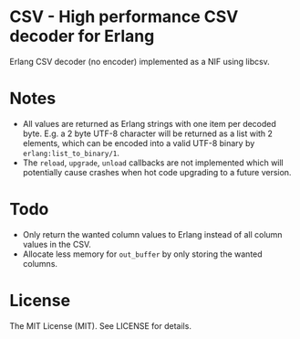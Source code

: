 CSV - High performance CSV decoder for Erlang
=============================================

Erlang CSV decoder (no encoder) implemented as a NIF using libcsv.

Notes
=====
- All values are returned as Erlang strings with one item per decoded byte. E.g. a 2 byte UTF-8 character will be returned as a list with 2 elements, which can be encoded into a valid UTF-8 binary by `erlang:list_to_binary/1`.
- The `reload`, `upgrade`, `unload` callbacks are not implemented which will potentially cause crashes when hot code upgrading to a future version.

Todo
====
 - Only return the wanted column values to Erlang instead of all column values in the CSV.
 - Allocate less memory for `out_buffer` by only storing the wanted columns.

License
=======
The MIT License (MIT). See LICENSE for details.
